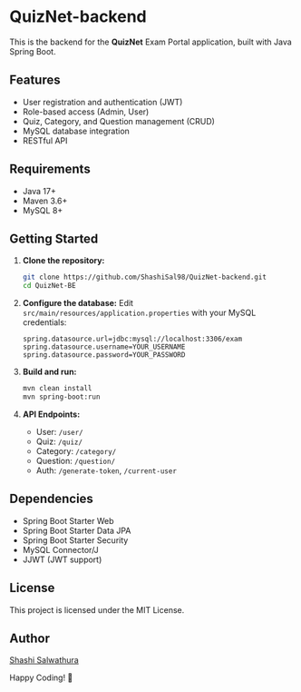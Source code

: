 # QuizNet-backend

This is the backend for the **QuizNet** Exam Portal application, built with Java Spring Boot.

## Features

- User registration and authentication (JWT)
- Role-based access (Admin, User)
- Quiz, Category, and Question management (CRUD)
- MySQL database integration
- RESTful API

## Requirements

- Java 17+
- Maven 3.6+
- MySQL 8+

## Getting Started

1. **Clone the repository:**
   ```bash
   git clone https://github.com/ShashiSal98/QuizNet-backend.git
   cd QuizNet-BE
   ```

2. **Configure the database:**
   Edit `src/main/resources/application.properties` with your MySQL credentials:
   ```
   spring.datasource.url=jdbc:mysql://localhost:3306/exam
   spring.datasource.username=YOUR_USERNAME
   spring.datasource.password=YOUR_PASSWORD
   ```

3. **Build and run:**
   ```bash
   mvn clean install
   mvn spring-boot:run
   ```

4. **API Endpoints:**
   - User: `/user/`
   - Quiz: `/quiz/`
   - Category: `/category/`
   - Question: `/question/`
   - Auth: `/generate-token`, `/current-user`

## Dependencies

- Spring Boot Starter Web
- Spring Boot Starter Data JPA
- Spring Boot Starter Security
- MySQL Connector/J
- JJWT (JWT support)

## License

This project is licensed under the MIT License.


## Author
[Shashi Salwathura](https://github.com/ShashiSal98)

Happy Coding! 🚀

